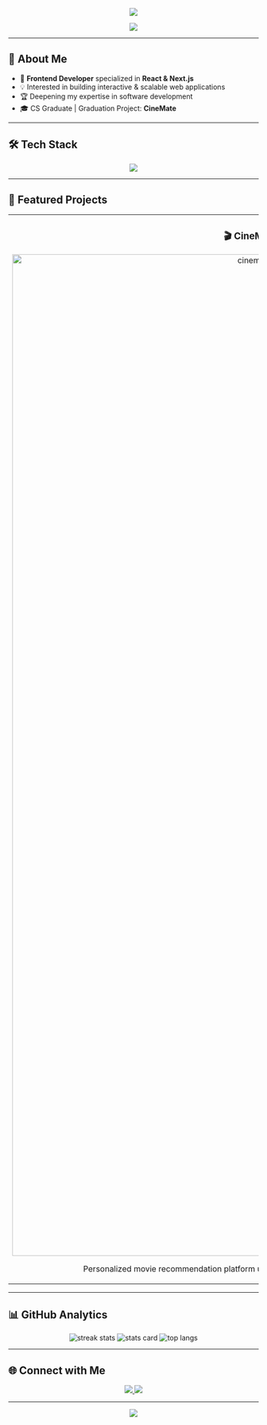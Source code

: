 <!-- Banner -->
<p align="center">
  <img src="https://capsule-render.vercel.app/api?type=waving&color=0:00BFFF,100:1E90FF&height=200&section=header&text=Hi%20I'm%20Abdullah%20Mohamed%20👋&fontSize=40&fontColor=fff&animation=fadeIn&fontAlignY=35" />
</p>

<!-- Typing Effect -->
<p align="center">
  <a href="https://git.io/typing-svg">
    <img src="https://readme-typing-svg.herokuapp.com?size=24&color=00BFFF&center=true&vCenter=true&width=600&lines=Frontend+Developer;React+%26+Next.js+Enthusiast;Passionate+about+Building+Scalable+Apps;Always+Learning+New+Things">
  </a>
</p>

---

## 🚀 About Me
- 🎯 **Frontend Developer** specialized in **React & Next.js**  
- 💡 Interested in building interactive & scalable web applications  
- 🏆 Deepening my expertise in software development  
- 🎓 CS Graduate | Graduation Project: **CineMate**

---

## 🛠️ Tech Stack
<p align="center">
  <img src="https://skillicons.dev/icons?i=html,css,js,ts,react,nextjs,nodejs,git,github" />
</p>

---

## 📌 Featured Projects

<table>
<tr>
<td width="50%" align="center">
<h3>🎬 CineMate</h3>
<img width="960" height="2013" alt="cinemate" src="https://github.com/user-attachments/assets/fc4b5ce9-cd5d-4d9e-9cdd-e2924d8ac05b" />


<p>
Personalized movie recommendation platform using hybrid recommender system.  
<a href="https://github.com/Cinemate-GP">🔗 Repo</a>
</p>
</td>

<td width="50%" align="center">
<h3>🛋️ Furnito</h3>
<img width="400" height="1200" alt="485995348-082ef5eb-0006-46dd-a455-0e3aa3380e2c" src="https://github.com/user-attachments/assets/4e087b4b-193d-426e-bf86-c42d8a75d52e" />



<p>
E-commerce website for home furniture.  
<b>Tech:</b> React, CSS, Firebase  
<br/>
<a href="https://github.com/abdullah-eltony/furnito">🔗 Repo</a>
</p>
</td>
</tr>
</table>

---

## 📊 GitHub Analytics
<p align="center">
  <img src="https://github-readme-streak-stats.herokuapp.com/?user=abdullah-eltony&theme=tokyonight" alt="streak stats"/>
  <img src="https://github-readme-stats.vercel.app/api?username=abdullah-eltony&show_icons=true&theme=tokyonight" alt="stats card"/>
  <img src="https://github-readme-stats.vercel.app/api/top-langs/?username=abdullah-eltony&layout=compact&theme=tokyonight" alt="top langs"/>
</p>

---

## 🌐 Connect with Me
<p align="center">
  <a href="https://www.linkedin.com/in/abdullah-mohamed-korany-984186374/)">
    <img src="https://img.shields.io/badge/LinkedIn-0A66C2?logo=linkedin&logoColor=fff" />
  </a>
  <a href="mailto:abdullahmohamedkorany@gmail.com">
    <img src="https://img.shields.io/badge/Email-D14836?logo=gmail&logoColor=fff" />
  </a>
</p>

---

<!-- Footer Banner -->
<p align="center">
  <img src="https://capsule-render.vercel.app/api?type=waving&color=0:00BFFF,100:1E90FF&height=120&section=footer"/>
</p>
